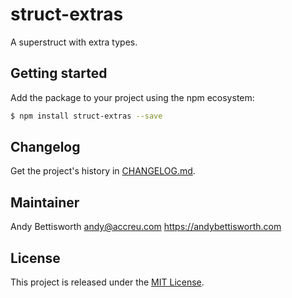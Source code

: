 # struct-extras

A superstruct with extra types.

## Getting started

Add the package to your project using the npm ecosystem:

```bash
$ npm install struct-extras --save
```

## Changelog

Get the project's history in [CHANGELOG.md](CHANGELOG.md).

## Maintainer

Andy Bettisworth <andy@accreu.com> https://andybettisworth.com

## License

This project is released under the [MIT License](LICENSE.txt).
